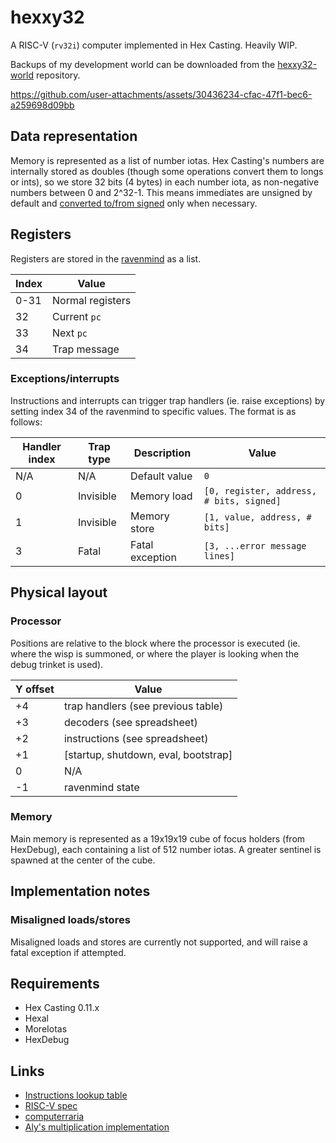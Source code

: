 # hexxy32

A RISC-V (`rv32i`) computer implemented in Hex Casting. Heavily WIP.

Backups of my development world can be downloaded from the [hexxy32-world](https://github.com/object-Object/hexxy32-world) repository.

https://github.com/user-attachments/assets/30436234-cfac-47f1-bec6-a259698d09bb

## Data representation

Memory is represented as a list of number iotas. Hex Casting's numbers are internally stored as doubles (though some operations convert them to longs or ints), so we store 32 bits (4 bytes) in each number iota, as non-negative numbers between 0 and 2^32-1. This means immediates are unsigned by default and [converted to/from signed](https://stackoverflow.com/a/62328202) only when necessary.

## Registers

Registers are stored in the [ravenmind](https://hexcasting.hexxy.media/v/0.11.1-7/1.0/en_us/#patterns/readwrite@hexcasting:local) as a list.

| Index | Value            |
| ----- | ---------------- |
| 0-31  | Normal registers |
| 32    | Current `pc`     |
| 33    | Next `pc`        |
| 34    | Trap message     |

### Exceptions/interrupts

Instructions and interrupts can trigger trap handlers (ie. raise exceptions) by setting index 34 of the ravenmind to specific values. The format is as follows:

| Handler index | Trap type | Description     | Value                                    |
| ------------- | --------- | --------------- | ---------------------------------------- |
| N/A           | N/A       | Default value   | `0`                                      |
| 0             | Invisible | Memory load     | `[0, register, address, # bits, signed]` |
| 1             | Invisible | Memory store    | `[1, value, address, # bits]`            |
| 3             | Fatal     | Fatal exception | `[3, ...error message lines]`            |

## Physical layout

### Processor

Positions are relative to the block where the processor is executed (ie. where the wisp is summoned, or where the player is looking when the debug trinket is used).

| Y offset | Value                                |
| -------- | ------------------------------------ |
| +4       | trap handlers (see previous table)   |
| +3       | decoders (see spreadsheet)           |
| +2       | instructions (see spreadsheet)       |
| +1       | [startup, shutdown, eval, bootstrap] |
| 0        | N/A                                  |
| -1       | ravenmind state                      |

### Memory

Main memory is represented as a 19x19x19 cube of focus holders (from HexDebug), each containing a list of 512 number iotas. A greater sentinel is spawned at the center of the cube.

## Implementation notes

### Misaligned loads/stores

Misaligned loads and stores are currently not supported, and will raise a fatal exception if attempted.

## Requirements

- Hex Casting 0.11.x
- Hexal
- MoreIotas
- HexDebug

## Links

- [Instructions lookup table](https://docs.google.com/spreadsheets/d/1i21hN2jmQvABMubGRTGIojoAtegI30-cbB2LlNZ8S3Y/edit?usp=sharing)
- [RISC-V spec](https://drive.google.com/file/d/1s0lZxUZaa7eV_O0_WsZzaurFLLww7ou5/view?usp=drive_link)
- [computerraria](https://github.com/misprit7/computerraria)
- [Aly's multiplication implementation](https://discord.com/channels/936370934292549712/986383249456644166/1199843847572836452)
